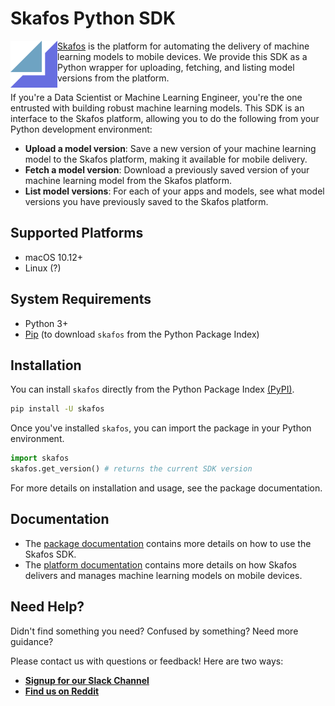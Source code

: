 # Skafos Python SDK
<img src="skafos_mark.jpg" width="75" height="75" align="left"/>

[Skafos](https://skafos.ai) is the platform for automating the delivery of machine learning models to mobile devices.
We provide this SDK as a Python wrapper for uploading, fetching, and listing model versions from the platform. 

If you're a Data Scientist or Machine Learning Engineer, you're the one entrusted with building robust machine
learning models. This SDK is an interface to the Skafos platform, allowing you to do the
following from your Python development environment:

- **Upload a model version**: Save a new version of your machine learning model to the Skafos platform,
making it available for mobile delivery.
- **Fetch a model version**: Download a previously saved version of your machine learning model from
the Skafos platform.
- **List model versions**: For each of your apps and models, see what model versions you have previously
saved to the Skafos platform.


## Supported Platforms
- macOS 10.12+
- Linux (?)


## System Requirements
- Python 3+
- [Pip](https://pip.pypa.io/en/stable/installing/) (to download `skafos` from the Python Package Index)


## Installation
You can install `skafos` directly from the Python Package Index [(PyPI)](https://pypi.org/).
```bash
pip install -U skafos
```

Once you've installed `skafos`, you can import the package in your Python environment.
```python
import skafos
skafos.get_version() # returns the current SDK version
```
For more details on installation and usage, see the package documentation.


## Documentation
- The [package documentation](https://...) contains more details on how to use the Skafos SDK.
- The [platform documentation](https://docs.metismachine.io) contains more details on how Skafos delivers
and manages machine learning models on mobile devices.


## Need Help?
Didn't find something you need? Confused by something? Need more guidance?

Please contact us with questions or feedback! Here are two ways:

-  [**Signup for our Slack Channel**](https://join.slack.com/t/metismachine-skafos/shared_invite/enQtNTAxMzEwOTk2NzA5LThjMmMyY2JkNTkwNDQ1YjgyYjFiY2MyMjRkMzYyM2E4MjUxNTJmYmQyODVhZWM2MjQwMjE5ZGM1Y2YwN2M5ODI)
-  [**Find us on Reddit**](https://reddit.com/r/skafos)

